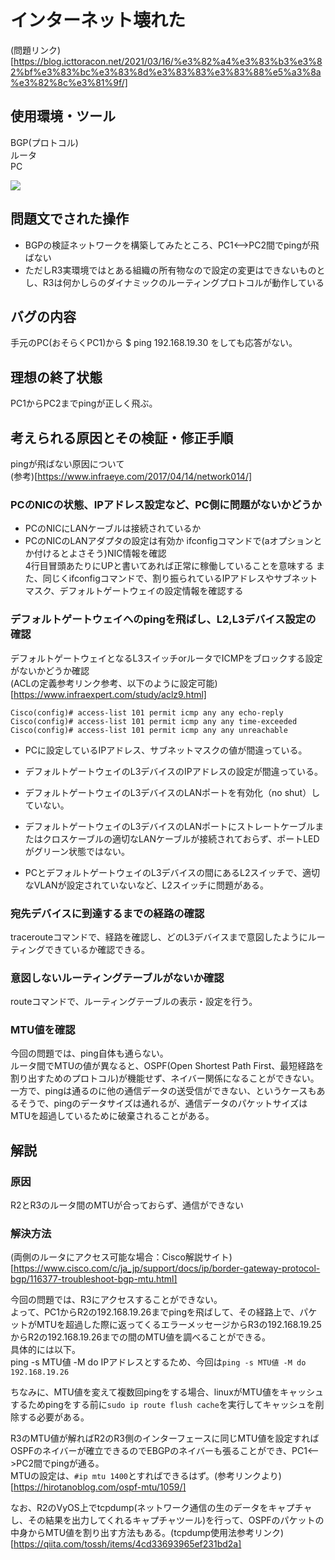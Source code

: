 # インターネット壊れた
(問題リンク)[https://blog.icttoracon.net/2021/03/16/%e3%82%a4%e3%83%b3%e3%82%bf%e3%83%bc%e3%83%8d%e3%83%83%e3%83%88%e5%a3%8a%e3%82%8c%e3%81%9f/]

## 使用環境・ツール
BGP(プロトコル)  
ルータ  
PC

![](2021-07-31-10-02-10.png)

## 問題文でされた操作
- BGPの検証ネットワークを構築してみたところ、PC1<–>PC2間でpingが飛ばない
- ただしR3実環境ではとある組織の所有物なので設定の変更はできないものとし、R3は何かしらのダイナミックのルーティングプロトコルが動作している


## バグの内容
手元のPC(おそらくPC1)から $ ping 192.168.19.30 をしても応答がない。


## 理想の終了状態
PC1からPC2までpingが正しく飛ぶ。

## 考えられる原因とその検証・修正手順
pingが飛ばない原因について  
(参考)[https://www.infraeye.com/2017/04/14/network014/]

### PCのNICの状態、IPアドレス設定など、PC側に問題がないかどうか
- PCのNICにLANケーブルは接続されているか
- PCのNICのLANアダプタの設定は有効か
ifconfigコマンドで(aオプションとか付けるとよさそう)NIC情報を確認  
4行目冒頭あたりにUPと書いてあれば正常に稼働していることを意味する
また、同じくifconfigコマンドで、割り振られているIPアドレスやサブネットマスク、デフォルトゲートウェイの設定情報を確認する  


### デフォルトゲートウェイへのpingを飛ばし、L2,L3デバイス設定の確認
デフォルトゲートウェイとなるL3スイッチorルータでICMPをブロックする設定がないかどうか確認  
(ACLの定義参考リンク参考、以下のように設定可能)[https://www.infraexpert.com/study/aclz9.html]

```
Cisco(config)# access-list 101 permit icmp any any echo-reply
Cisco(config)# access-list 101 permit icmp any any time-exceeded
Cisco(config)# access-list 101 permit icmp any any unreachable
```

- PCに設定しているIPアドレス、サブネットマスクの値が間違っている。

- デフォルトゲートウェイのL3デバイスのIPアドレスの設定が間違っている。

- デフォルトゲートウェイのL3デバイスのLANポートを有効化（no shut）していない。

- デフォルトゲートウェイのL3デバイスのLANポートにストレートケーブルまたはクロスケーブルの適切なLANケーブルが接続されておらず、ポートLEDがグリーン状態ではない。

- PCとデフォルトゲートウェイのL3デバイスの間にあるL2スイッチで、適切なVLANが設定されていないなど、L2スイッチに問題がある。


### 宛先デバイスに到達するまでの経路の確認
tracerouteコマンドで、経路を確認し、どのL3デバイスまで意図したようにルーティングできているか確認できる。

### 意図しないルーティングテーブルがないか確認  
routeコマンドで、ルーティングテーブルの表示・設定を行う。

### MTU値を確認  
今回の問題では、ping自体も通らない。  
ルータ間でMTUの値が異なると、OSPF(Open Shortest Path First、最短経路を割り出すためのプロトコル)が機能せず、ネイバー関係になることができない。  
一方で、pingは通るのに他の通信データの送受信ができない、というケースもあるそうで、pingのデータサイズは通れるが、通信データのパケットサイズはMTUを超過しているために破棄されることがある。  


## 解説

### 原因
R2とR3のルータ間のMTUが合っておらず、通信ができない

### 解決方法

(両側のルータにアクセス可能な場合：Cisco解説サイト)[https://www.cisco.com/c/ja_jp/support/docs/ip/border-gateway-protocol-bgp/116377-troubleshoot-bgp-mtu.html]

今回の問題では、R3にアクセスすることができない。  
よって、PC1からR2の192.168.19.26までpingを飛ばして、その経路上で、パケットがMTUを超過した際に返ってくるエラーメッセージからR3の192.168.19.25からR2の192.168.19.26までの間のMTU値を調べることができる。  
具体的には以下。  
ping -s MTU値 -M do IPアドレスとするため、今回は```ping -s MTU値 -M do 192.168.19.26```  

ちなみに、MTU値を変えて複数回pingをする場合、linuxがMTU値をキャッシュするためpingをする前に```sudo ip route flush cache```を実行してキャッシュを削除する必要がある。  

R3のMTU値が解ればR2のR3側のインターフェースに同じMTU値を設定すればOSPFのネイバーが確立できるのでEBGPのネイバーも張ることができ、PC1<–>PC2間でpingが通る。  
MTUの設定は、```#ip mtu 1400```とすればできるはず。(参考リンクより)[https://hirotanoblog.com/ospf-mtu/1059/]  

なお、R2のVyOS上でtcpdump(ネットワーク通信の生のデータをキャプチャし、その結果を出力してくれるキャプチャツール)を行って、OSPFのパケットの中身からMTU値を割り出す方法もある。(tcpdump使用法参考リンク)[https://qiita.com/tossh/items/4cd33693965ef231bd2a]  
